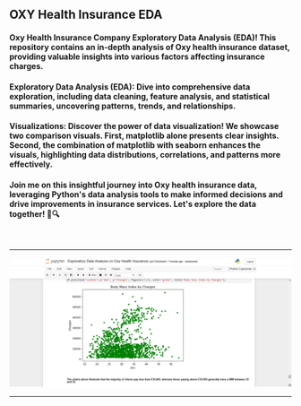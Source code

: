 ## OXY Health Insurance EDA 

#### Oxy Health Insurance Company Exploratory Data Analysis (EDA)! This repository contains an in-depth analysis of Oxy health insurance dataset, providing valuable insights into various factors affecting insurance charges.

#### Exploratory Data Analysis (EDA): Dive into comprehensive data exploration, including data cleaning, feature analysis, and statistical summaries, uncovering patterns, trends, and relationships.
#### Visualizations: Discover the power of data visualization! We showcase two comparison visuals. First, matplotlib alone presents clear insights. Second, the combination of matplotlib with seaborn enhances the visuals, highlighting data distributions, correlations, and patterns more effectively.
#### Join me on this insightful journey into Oxy health insurance data, leveraging Python's data analysis tools to make informed decisions and drive improvements in insurance services. Let's explore the data together! 🚀🔍 

<br>

<hr>

![My Image](resources/img7.png)

<hr>

<br>

<br>
